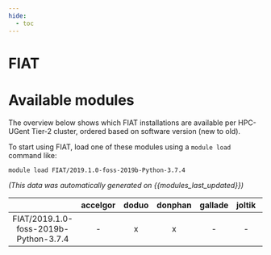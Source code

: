```yaml
---
hide:
  - toc
---
```


FIAT
====

# Available modules


The overview below shows which FIAT installations are available per HPC-UGent Tier-2 cluster, ordered based on software version (new to old).

To start using FIAT, load one of these modules using a `module load` command like:

```shell
module load FIAT/2019.1.0-foss-2019b-Python-3.7.4
```

*(This data was automatically generated on {{modules_last_updated}})*  

| |accelgor|doduo|donphan|gallade|joltik|shinx|
| :---: | :---: | :---: | :---: | :---: | :---: | :---: |
|FIAT/2019.1.0-foss-2019b-Python-3.7.4|-|x|x|-|-|-|
